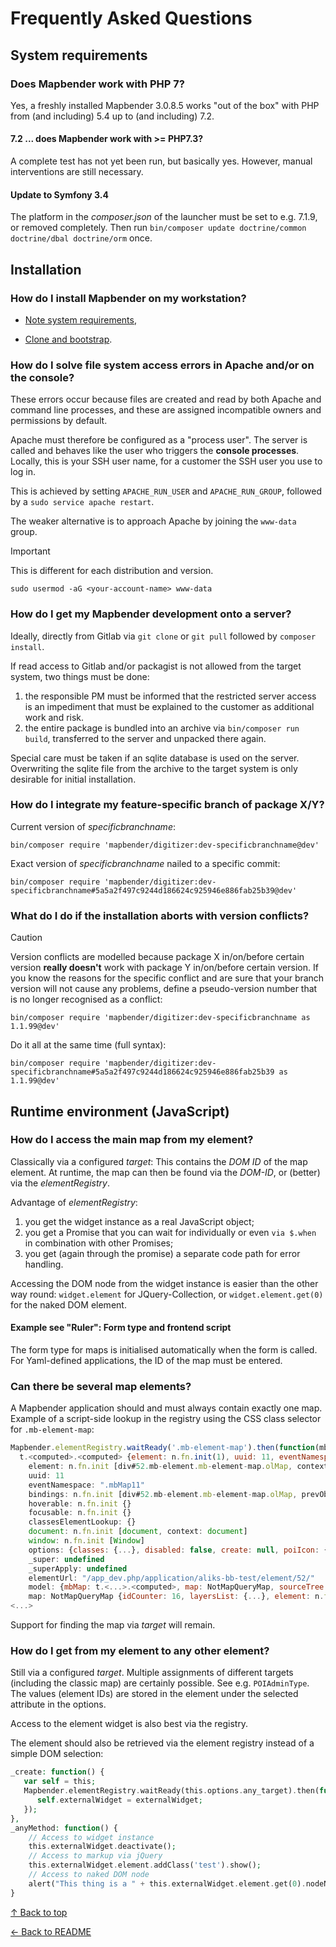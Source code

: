 # Frequently Asked Questions

## System requirements

### Does Mapbender work with PHP 7?

Yes, a freshly installed Mapbender 3.0.8.5 works "out of the box" with PHP from (and including) 5.4 up to (and including) 7.2.

#### 7.2 ... does Mapbender work with >= PHP7.3?

A complete test has not yet been run, but basically yes. However, manual interventions are still necessary.

#### Update to Symfony 3.4

The platform in the *composer.json* of the launcher must be set to e.g. 7.1.9, or removed completely. Then run `bin/composer update doctrine/common doctrine/dbal doctrine/orm` once.

## Installation

### How do I install Mapbender on my workstation?

* [Note system requirements](https://github.com/mapbender/mapbender-starter#requirements),

* [Clone and bootstrap](https://github.com/mapbender/mapbender-starter#getting-the-code).

### How do I solve file system access errors in Apache and/or on the console?

These errors occur because files are created and read by both Apache and command line processes, and these are assigned incompatible owners and permissions by default.

Apache must therefore be configured as a "process user". The server is called and behaves like the user who triggers the **console processes**. Locally, this is your SSH user name, for a customer the SSH user you use to log in.

This is achieved by setting `APACHE_RUN_USER` and `APACHE_RUN_GROUP`, followed by a `sudo service apache restart`.

The weaker alternative is to approach Apache by joining the `www-data` group.

> [!IMPORTANT]
> This is different for each distribution and version.

```console
sudo usermod -aG <your-account-name> www-data
```

### How do I get my Mapbender development onto a server?

Ideally, directly from Gitlab via `git clone` or `git pull` followed by `composer install`.

If read access to Gitlab and/or packagist is not allowed from the target system, two things must be done:

1. the responsible PM must be informed that the restricted server access is an impediment that must be explained to the customer as additional work and risk.
2. the entire package is bundled into an archive via `bin/composer run build`, transferred to the server and unpacked there again.

Special care must be taken if an sqlite database is used on the server. Overwriting the sqlite file from the archive to the target system is only desirable for initial installation.

### How do I integrate my feature-specific branch of package X/Y?

Current version of *specificbranchname*:

```console
bin/composer require 'mapbender/digitizer:dev-specificbranchname@dev'
```

Exact version of *specificbranchname* nailed to a specific commit:

```console
bin/composer require 'mapbender/digitizer:dev-specificbranchname#5a5a2f497c9244d186624c925946e886fab25b39@dev'
```

### What do I do if the installation aborts with version conflicts?

> [!CAUTION]
> Version conflicts are modelled because package X in/on/before certain version **really doesn't** work with package Y in/on/before certain version. If you know the reasons for the specific conflict and are sure that your branch version will not cause any problems, define a pseudo-version number that is no longer recognised as a conflict:

```console
bin/composer require 'mapbender/digitizer:dev-specificbranchname as 1.1.99@dev'
```

Do it all at the same time (full syntax):

```console
bin/composer require 'mapbender/digitizer:dev-specificbranchname#5a5a2f497c9244d186624c925946e886fab25b39 as 1.1.99@dev'
```

## Runtime environment (JavaScript)

### How do I access the main map from my element?

Classically via a configured *target*: This contains the *DOM ID* of the map element. At runtime, the map can then be found via the *DOM-ID*, or (better) via the *elementRegistry*.

Advantage of *elementRegistry*:

1) you get the widget instance as a real JavaScript object;
2) you get a Promise that you can wait for individually or even `via $.when` in combination with other Promises;
3) you get (again through the promise) a separate code path for error handling.

Accessing the DOM node from the widget instance is easier than the other way round: `widget.element` for JQuery-Collection, or `widget.element.get(0)` for the naked DOM element.

#### Example see "Ruler": Form type and frontend script

The form type for maps is initialised automatically when the form is called.
For Yaml-defined applications, the ID of the map must be entered.

### Can there be several map elements?

A Mapbender application should and must always contain exactly one map.
Example of a script-side lookup in the registry using the CSS class selector for `.mb-element-map`:

```javascript
Mapbender.elementRegistry.waitReady('.mb-element-map').then(function(mbMap) { console.log(mbMap); })
  t.<computed>.<computed> {element: n.fn.init(1), uuid: 11, eventNamespace: ".mbMap11", bindings: n.fn.init(1), hoverable: n.fn.init, ...}
    element: n.fn.init [div#52.mb-element.mb-element-map.olMap, context: div#52.mb-element.mb-element-map.olMap]
    uuid: 11
    eventNamespace: ".mbMap11"
    bindings: n.fn.init [div#52.mb-element.mb-element-map.olMap, prevObject: n.fn.init, context: undefined]
    hoverable: n.fn.init {}
    focusable: n.fn.init {}
    classesElementLookup: {}
    document: n.fn.init [document, context: document]
    window: n.fn.init [Window]
    options: {classes: {...}, disabled: false, create: null, poiIcon: {...}, layersets: Array(2), ...}
    _super: undefined
    _superApply: undefined
    elementUrl: "/app_dev.php/application/aliks-bb-test/element/52/"
    model: {mbMap: t.<...>.<computed>, map: NotMapQueryMap, sourceTree: Array(16), srsDefs: Array(7), mapMaxExtent: {...}, ...}
    map: NotMapQueryMap {idCounter: 16, layersList: {...}, element: n.fn.init(1), olMap: initialise}
<...>
```

Support for finding the map via *target* will remain.

### How do I get from my element to any other element?

Still via a configured *target*. Multiple assignments of different targets (including the classic map) are certainly possible. See e.g. `POIAdminType`. The values (element IDs) are stored in the element under the selected attribute in the options.

Access to the element widget is also best via the registry.

The element should also be retrieved via the element registry instead of a simple DOM selection:

```php
_create: function() {
   var self = this;
   Mapbender.elementRegistry.waitReady(this.options.any_target).then(function(externalWidget) {
      self.externalWidget = externalWidget;
   });
},
_anyMethod: function() {
    // Access to widget instance
    this.externalWidget.deactivate();
    // Access to markup via jQuery
    this.externalWidget.element.addClass('test').show();
    // Access to naked DOM node
    alert("This thing is a " + this.externalWidget.element.get(0).nodeName);
}
```

[↑ Back to top](#frequently-asked-questions)

[← Back to README](../README.md)
